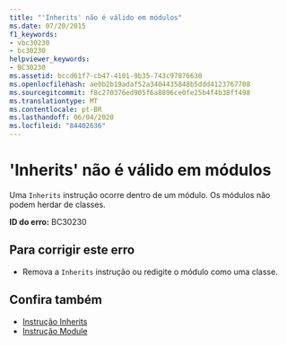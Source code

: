 ```yaml
---
title: "'Inherits' não é válido em módulos"
ms.date: 07/20/2015
f1_keywords:
- vbc30230
- bc30230
helpviewer_keywords:
- BC30230
ms.assetid: bccd61f7-cb47-4101-9b35-743c97876630
ms.openlocfilehash: ae0b2b19adaf52a3404435848b5ddd4123767708
ms.sourcegitcommit: f8c270376ed905f6a8896ce0fe25b4f4b38ff498
ms.translationtype: MT
ms.contentlocale: pt-BR
ms.lasthandoff: 06/04/2020
ms.locfileid: "84402636"
---
```

# <a name="inherits-not-valid-in-modules"></a>'Inherits' não é válido em módulos
Uma `Inherits` instrução ocorre dentro de um módulo. Os módulos não podem herdar de classes.  
  
 **ID do erro:** BC30230  
  
## <a name="to-correct-this-error"></a>Para corrigir este erro  
  
- Remova a `Inherits` instrução ou redigite o módulo como uma classe.  
  
## <a name="see-also"></a>Confira também

- [Instrução Inherits](../language-reference/statements/inherits-statement.md)
- [Instrução Module](../language-reference/statements/module-statement.md)
